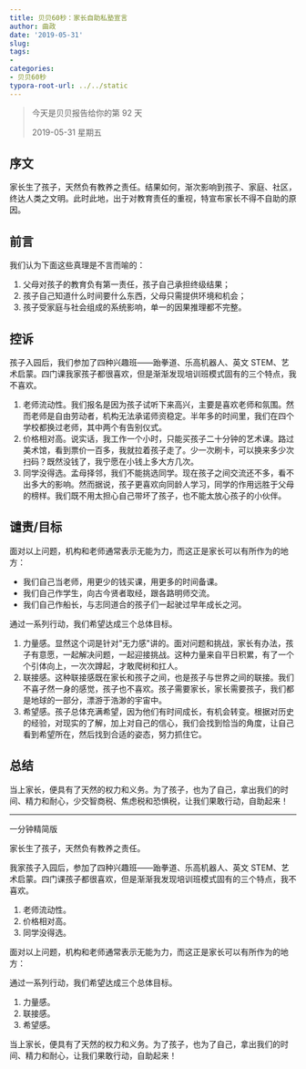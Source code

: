 ```yaml
---
title: 贝贝60秒：家长自助私塾宣言
author: 曲政
date: '2019-05-31'
slug: 
tags:
- 
categories:
- 贝贝60秒
typora-root-url: ../../static
---
```


>   今天是贝贝报告给你的第 92 天 
>
>   2019-05-31 星期五

## 序文

家长生了孩子，天然负有教养之责任。结果如何，渐次影响到孩子、家庭、社区，终达人类之文明。此时此地，出于对教育责任的重视，特宣布家长不得不自助的原因。

## 前言

我们认为下面这些真理是不言而喻的：

1.  父母对孩子的教育负有第一责任，孩子自己承担终级结果；
2.  孩子自己知道什么时间要什么东西，父母只需提供环境和机会；
3.  孩子受家庭与社会组成的系统影响，单一的因果推理都不完整。

## 控诉

孩子入园后，我们参加了四种兴趣班——跆拳道、乐高机器人、英文 STEM、艺术启蒙。四门课我家孩子都很喜欢，但是渐渐发现培训班模式固有的三个特点，我不喜欢。

1.  老师流动性。我们报名是因为孩子试听下来高兴，主要是喜欢老师和氛围。然而老师是自由劳动者，机构无法承诺师资稳定。半年多的时间里，我们在四个学校都换过老师，其中两个有告别仪式。
2.  价格相对高。说实话，我工作一个小时，只能买孩子二十分钟的艺术课。路过美术馆，看到票价一百多，我就拉着孩子走了。少一次刷卡，可以换来多少次扫码？既然没钱了，我宁愿在小钱上多大方几次。
3.  同学没得选。孟母择邻，我们不能挑选同学。现在孩子之间交流还不多，看不出多大的影响。然而据说，孩子更喜欢向同龄人学习，同学的作用远胜于父母的榜样。我们既不用太担心自己带坏了孩子，也不能太放心孩子的小伙伴。

## 谴责/目标

面对以上问题，机构和老师通常表示无能为力，而这正是家长可以有所作为的地方：

-   我们自己当老师，用更少的钱买课，用更多的时间备课。
-   我们自己作学生，向古今贤者取经，跟各路明师交流。
-   我们自己作船长，与志同道合的孩子们一起驶过早年成长之河。

通过一系列行动，我们希望达成三个总体目标。

1.  力量感。显然这个词是针对"无力感"讲的。面对问题和挑战，家长有办法，孩子有意愿，一起解决问题，一起迎接挑战。这种力量来自平日积累，有了一个个引体向上，一次次蹲起，才敢爬树和扛人。
2.  联接感。这种联接感既在家长和孩子之间，也是孩子与世界之间的联接。我们不喜孑然一身的感觉，孩子也不喜欢。孩子需要家长，家长需要孩子，我们都是地球的一部分，漂游于浩渺的宇宙中。
3.  希望感。孩子总体充满希望，因为他们有时间成长，有机会转变。根据对历史的经验，对现实的了解，加上对自己的信心，我们会找到恰当的角度，让自己看到希望所在，然后找到合适的姿态，努力抓住它。

## 总结

当上家长，便具有了天然的权力和义务。为了孩子，也为了自己，拿出我们的时间、精力和耐心，少交智商税、焦虑税和恐惧税，让我们果敢行动，自助起来！

------

一分钟精简版

家长生了孩子，天然负有教养之责任。

我家孩子入园后，参加了四种兴趣班——跆拳道、乐高机器人、英文 STEM、艺术启蒙。四门课孩子都很喜欢，但是渐渐我发现培训班模式固有的三个特点，我不喜欢。

1.  老师流动性。
2.  价格相对高。
3.  同学没得选。

面对以上问题，机构和老师通常表示无能为力，而这正是家长可以有所作为的地方：

通过一系列行动，我们希望达成三个总体目标。

1.  力量感。
2.  联接感。
3.  希望感。

当上家长，便具有了天然的权力和义务。为了孩子，也为了自己，拿出我们的时间、精力和耐心，让我们果敢行动，自助起来！